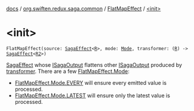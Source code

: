 [docs](../../index.md) / [org.swiften.redux.saga.common](../index.md) / [FlatMapEffect](index.md) / [&lt;init&gt;](./-init-.md)

# &lt;init&gt;

`FlatMapEffect(source: `[`SagaEffect`](../-saga-effect/index.md)`<`[`R`](index.md#R)`>, mode: `[`Mode`](-mode/index.md)`, transformer: (`[`R`](index.md#R)`) -> `[`SagaEffect`](../-saga-effect/index.md)`<`[`R2`](index.md#R2)`>)`

[SagaEffect](../-saga-effect/index.md) whose [ISagaOutput](../-i-saga-output/index.md) flattens other [ISagaOutput](../-i-saga-output/index.md) produced by [transformer](transformer.md). There
are a few [FlatMapEffect.Mode](-mode/index.md):

* [FlatMapEffect.Mode.EVERY](-mode/-e-v-e-r-y.md) will ensure every emitted value is processed.
* [FlatMapEffect.Mode.LATEST](-mode/-l-a-t-e-s-t.md) will ensure only the latest value is processed.
